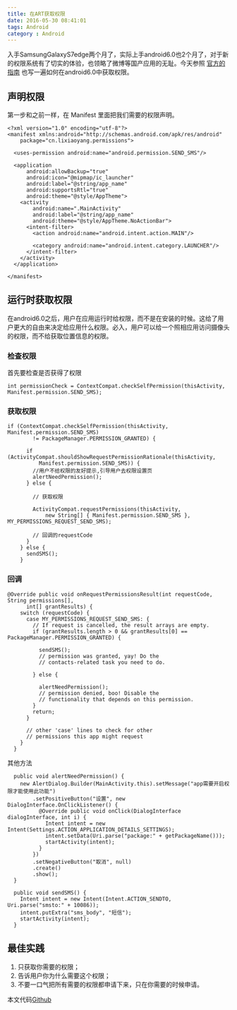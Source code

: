 ```yaml
---
title: 在ART获取权限
date: 2016-05-30 08:41:01
tags: Android
category : Android
---
```


入手SamsungGalaxyS7edge两个月了，实际上手android6.0也2个月了，对于新的权限系统有了切实的体验，也领略了微博等国产应用的无耻。今天参照 [官方的指南](https://developer.android.com/training/permissions/index.html) 也写一遍如何在android6.0中获取权限。
<!-- more -->
## 声明权限  

第一步和之前一样，在 Manifest 里面把我们需要的权限声明。  

    <?xml version="1.0" encoding="utf-8"?>
    <manifest xmlns:android="http://schemas.android.com/apk/res/android"
        package="cn.lixiaoyang.permissions">

      <uses-permission android:name="android.permission.SEND_SMS"/>

      <application
          android:allowBackup="true"
          android:icon="@mipmap/ic_launcher"
          android:label="@string/app_name"
          android:supportsRtl="true"
          android:theme="@style/AppTheme">
        <activity
            android:name=".MainActivity"
            android:label="@string/app_name"
            android:theme="@style/AppTheme.NoActionBar">
          <intent-filter>
            <action android:name="android.intent.action.MAIN"/>

            <category android:name="android.intent.category.LAUNCHER"/>
          </intent-filter>
        </activity>
      </application>

    </manifest>

## 运行时获取权限  

在android6.0之后，用户在应用运行时给权限，而不是在安装的时候。这给了用户更大的自由来决定给应用什么权限。必入，用户可以给一个照相应用访问摄像头的权限，而不给获取位置信息的权限。  

### 检查权限  

首先要检查是否获得了权限

    int permissionCheck = ContextCompat.checkSelfPermission(thisActivity, Manifest.permission.SEND_SMS);

### 获取权限  

    if (ContextCompat.checkSelfPermission(thisActivity, Manifest.permission.SEND_SMS)
            != PackageManager.PERMISSION_GRANTED) {

          if (ActivityCompat.shouldShowRequestPermissionRationale(thisActivity,
              Manifest.permission.SEND_SMS)) {
            //用户不给权限的友好提示,引导用户去权限设置页
            alertNeedPermission();
          } else {

            // 获取权限

            ActivityCompat.requestPermissions(thisActivity,
                new String[] { Manifest.permission.SEND_SMS }, MY_PERMISSIONS_REQUEST_SEND_SMS);

            // 回调的requestCode
          }
        } else {
          sendSMS();
        }

### 回调

    @Override public void onRequestPermissionsResult(int requestCode, String permissions[],
          int[] grantResults) {
        switch (requestCode) {
          case MY_PERMISSIONS_REQUEST_SEND_SMS: {
            // If request is cancelled, the result arrays are empty.
            if (grantResults.length > 0 && grantResults[0] == PackageManager.PERMISSION_GRANTED) {

              sendSMS();
              // permission was granted, yay! Do the
              // contacts-related task you need to do.

            } else {

              alertNeedPermission();
              // permission denied, boo! Disable the
              // functionality that depends on this permission.
            }
            return;
          }

          // other 'case' lines to check for other
          // permissions this app might request
        }
      }

其他方法  

      public void alertNeedPermission() {
        new AlertDialog.Builder(MainActivity.this).setMessage("app需要开启权限才能使用此功能")
            .setPositiveButton("设置", new DialogInterface.OnClickListener() {
              @Override public void onClick(DialogInterface dialogInterface, int i) {
                Intent intent = new Intent(Settings.ACTION_APPLICATION_DETAILS_SETTINGS);
                intent.setData(Uri.parse("package:" + getPackageName()));
                startActivity(intent);
              }
            })
            .setNegativeButton("取消", null)
            .create()
            .show();
      }

      public void sendSMS() {
        Intent intent = new Intent(Intent.ACTION_SENDTO, Uri.parse("smsto:" + 10086));
        intent.putExtra("sms_body", "短信");
        startActivity(intent);
      }

## 最佳实践  

1. 只获取你需要的权限；
1. 告诉用户你为什么需要这个权限；
1. 不要一口气把所有需要的权限都申请下来，只在你需要的时候申请。

本文代码[Github](https://github.com/lixiaoyang1992/android_permission)
